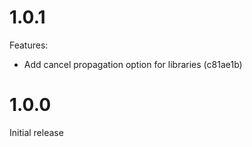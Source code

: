 # 1.0.1

Features:

- Add cancel propagation option for libraries (c81ae1b)

# 1.0.0

Initial release
